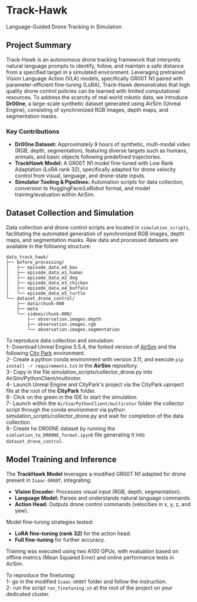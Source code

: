 # Track-Hawk

Language-Guided Drone Tracking in Simulation

## Project Summary

Track-Hawk is an autonomous drone tracking framework that interprets natural language prompts to identify, follow, and maintain a safe distance from a specified target in a simulated environment. Leveraging pretrained Vision Language Action (VLA) models, specifically GR00T N1 paired with parameter-efficient fine-tuning (LoRA), Track-Hawk demonstrates that high quality drone control policies can be learned with limited computational resources. To address the scarcity of real world robotic data, we introduce **Dr00ne**, a large-scale synthetic dataset generated using AirSim (Unreal Engine), consisting of synchronized RGB images, depth maps, and segmentation masks.
### Key Contributions

* **Dr00ne Dataset:** Approximately 9 hours of synthetic, multi-modal video (RGB, depth, segmentation), featuring diverse targets such as humans, animals, and basic objects following predefined trajectories.
* **TrackHawk Model:** A GR00T N1 model fine-tuned with Low Rank Adaptation (LoRA rank 32), specifically adapted for drone velocity control from visual, language, and drone-state inputs.
* **Simulator Tooling & Pipelines:** Automation scripts for data collection, conversion to HuggingFace/LeRobot format, and model training/evaluation within AirSim.

## Dataset Collection and Simulation

Data collection and drone control scripts are located in `simulation_scripts`, facilitating the automated generation of synchronized RGB images, depth maps, and segmentation masks. Raw data and processed datasets are available in the following structure:

```
data_track_hawk/
├── before_processing/
│   ├── episode_data_e0_box
│   ├── episode_data_e1_human
│   ├── episode_data_e2_dog
│   ├── episode_data_e3_chicken
│   ├── episode_data_e4_buffalo
│   └── episode_data_e5_turtle
└── dataset_drone_control/
    ├── data/chunk-000
    ├── meta
    └── videos/chunk-000/
        ├── observation.images.depth
        ├── observation.images.rgb
        └── observation.images.segmentation
```
To reproduce data collection and simulation:    
1- Download Unreal Engine 5.5.4, the forked version of [AirSim](https://github.com/OpenSourceVideoGames/AirSim) and the following [City Park](https://drive.google.com/file/d/1Ofippa0zpMLpgj-gZ11KP5vtPA803J5-/view?usp=sharing) environment.     
2- Create a python conda environment with version 3.11, and execute `pip install -r requirements.txt` in the **AirSim** repository.    
3- Copy in the file simulation_scripts/collector_drone.py into AirSim/PythonClient/multirotor.     
4- Launch Unreal Engine and CityPark's project via the CityPark.uproject file at the root of the **CityPark** folder.    
6- Click on the green in the IDE to start the simulation.     
7- Launch within the `AirSim/PythonClient/multirotor` folder the collector script through the conda environment via python simulation_scripts/collector_drone.py and wait for completion of the data collection.     
8- Create he DR00NE dataset by running the `simluation_to_DR00NE_format.ipynb` file generating it into `dataset_drone_control`.    

## Model Training and Inference

The **TrackHawk Model** leverages a modified GR00T N1 adapted for drone present in `Isaac-GR00T`, integrating:

* **Vision Encoder:** Processes visual input (RGB, depth, segmentation).
* **Language Model:** Parses and understands natural language commands.
* **Action Head:** Outputs drone control commands (velocities in x, y, z, and yaw).

Model fine-tuning strategies tested:

* **LoRA fine-tuning (rank 32)** for the action head.
* **Full fine-tuning** for further accuracy.

Training was executed using two A100 GPUs, with evaluation based on offline metrics (Mean Squared Error) and online performance tests in AirSim.

To reproduce the finetuning:     
1- go in the modified `Isaac-GR00T` folder and follow the instruction.    
2- run the script `run_finetuning.sh` at the root of the project on your dedicated cluster.    

